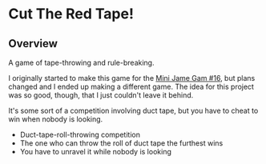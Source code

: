 # Cut The Red Tape!

## Overview

A game of tape-throwing and rule-breaking.

I originally started to make this game for the [Mini Jame Gam #16][1], but plans
changed and I ended up making a different game. The idea for this project was so
good, though, that I just couldn't leave it behind.

It's some sort of a competition involving duct tape, but you have to cheat to
win when nobody is looking.

- Duct-tape-roll-throwing competition
- The one who can throw the roll of duct tape the furthest wins
- You have to unravel it while nobody is looking

[1]: https://itch.io/jam/mini-jame-gam-16
